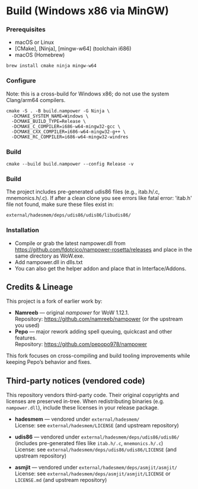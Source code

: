 # Build (Windows x86 via MinGW)

### Prerequisites
- macOS or Linux
- [CMake], [Ninja], [mingw-w64] (toolchain i686)
- macOS (Homebrew)

```
brew install cmake ninja mingw-w64
```

### Configure
Note: this is a cross-build for Windows x86; do not use the system Clang/arm64 compilers.

```
cmake -S . -B build.nampower -G Ninja \
  -DCMAKE_SYSTEM_NAME=Windows \
  -DCMAKE_BUILD_TYPE=Release \
  -DCMAKE_C_COMPILER=i686-w64-mingw32-gcc \
  -DCMAKE_CXX_COMPILER=i686-w64-mingw32-g++ \
  -DCMAKE_RC_COMPILER=i686-w64-mingw32-windres
```

### Build

```
cmake --build build.nampower --config Release -v
```

### Build
The project includes pre-generated udis86 files (e.g., itab.h/.c, mnemonics.h/.c).
If after a clean clone you see errors like fatal error: 'itab.h' file not found, make sure these files exist in:

```
external/hadesmem/deps/udis86/udis86/libudis86/
```

### Installation
- Compile or grab the latest nampower.dll from https://github.com/fdotcico/nampower-rosetta/releases and place in the same directory as WoW.exe.
- Add nampower.dll in dlls.txt
- You can also get the helper addon and place that in Interface/Addons.

## Credits & Lineage

This project is a fork of earlier work by:
- **Namreeb** — original *nampower* for WoW 1.12.1.  
  Repository: https://github.com/namreeb/nampower (or the upstream you used)
- **Pepo** — major rework adding spell queuing, quickcast and other features.  
  Repository: https://github.com/pepopo978/nampower

This fork focuses on cross-compiling and build tooling improvements while keeping Pepo’s behavior and fixes.

## Third-party notices (vendored code)

This repository vendors third-party code. Their original copyrights and licenses are preserved in-tree.
When redistributing binaries (e.g. `nampower.dll`), include these licenses in your release package.

- **hadesmem** — vendored under `external/hadesmem/`  
  License: see `external/hadesmem/LICENSE` (and upstream repository)

- **udis86** — vendored under `external/hadesmem/deps/udis86/udis86/`  
  (includes pre-generated files like `itab.h/.c`, `mnemonics.h/.c`)  
  License: see `external/hadesmem/deps/udis86/udis86/LICENSE` (and upstream repository)

- **asmjit** — vendored under `external/hadesmem/deps/asmjit/asmjit/`  
  License: see `external/hadesmem/deps/asmjit/asmjit/LICENSE` or `LICENSE.md` (and upstream repository)
